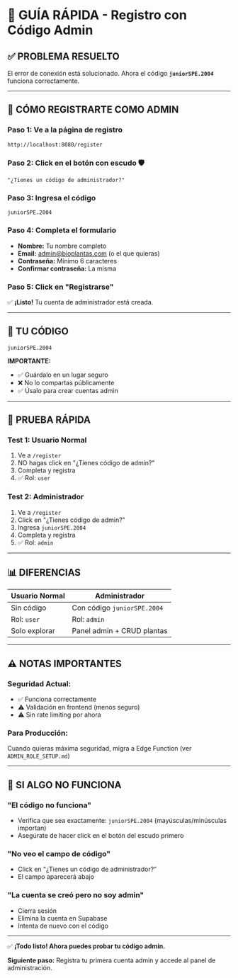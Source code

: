 # 🚀 GUÍA RÁPIDA - Registro con Código Admin

## ✅ PROBLEMA RESUELTO

El error de conexión está solucionado. Ahora el código **`juniorSPE.2004`** funciona correctamente.

---

## 📱 CÓMO REGISTRARTE COMO ADMIN

### **Paso 1:** Ve a la página de registro
```
http://localhost:8080/register
```

### **Paso 2:** Click en el botón con escudo 🛡️
```
"¿Tienes un código de administrador?"
```

### **Paso 3:** Ingresa el código
```
juniorSPE.2004
```

### **Paso 4:** Completa el formulario
- **Nombre:** Tu nombre completo
- **Email:** admin@bioplantas.com (o el que quieras)
- **Contraseña:** Mínimo 6 caracteres
- **Confirmar contraseña:** La misma

### **Paso 5:** Click en "Registrarse"

✅ **¡Listo!** Tu cuenta de administrador está creada.

---

## 🔐 TU CÓDIGO

```
juniorSPE.2004
```

**IMPORTANTE:**
- ✅ Guárdalo en un lugar seguro
- ❌ No lo compartas públicamente
- ✅ Úsalo para crear cuentas admin

---

## 🧪 PRUEBA RÁPIDA

### **Test 1: Usuario Normal**
1. Ve a `/register`
2. NO hagas click en "¿Tienes código de admin?"
3. Completa y registra
4. ✅ Rol: `user`

### **Test 2: Administrador**
1. Ve a `/register`
2. Click en "¿Tienes código de admin?"
3. Ingresa `juniorSPE.2004`
4. Completa y registra
5. ✅ Rol: `admin`

---

## 📊 DIFERENCIAS

| Usuario Normal | Administrador |
|----------------|---------------|
| Sin código | Con código `juniorSPE.2004` |
| Rol: `user` | Rol: `admin` |
| Solo explorar | Panel admin + CRUD plantas |

---

## ⚠️ NOTAS IMPORTANTES

### **Seguridad Actual:**
- ✅ Funciona correctamente
- ⚠️ Validación en frontend (menos seguro)
- ⚠️ Sin rate limiting por ahora

### **Para Producción:**
Cuando quieras máxima seguridad, migra a Edge Function (ver `ADMIN_ROLE_SETUP.md`)

---

## 🐛 SI ALGO NO FUNCIONA

### **"El código no funciona"**
- Verifica que sea exactamente: `juniorSPE.2004` (mayúsculas/minúsculas importan)
- Asegúrate de hacer click en el botón del escudo primero

### **"No veo el campo de código"**
- Click en "¿Tienes un código de administrador?"
- El campo aparecerá abajo

### **"La cuenta se creó pero no soy admin"**
- Cierra sesión
- Elimina la cuenta en Supabase
- Intenta de nuevo con el código

---

✅ **¡Todo listo! Ahora puedes probar tu código admin.**

**Siguiente paso:** Registra tu primera cuenta admin y accede al panel de administración.
